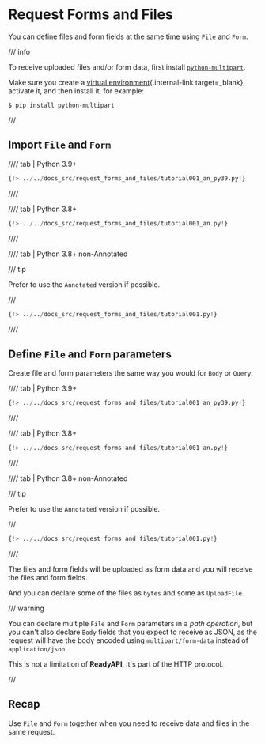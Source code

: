 # Request Forms and Files

You can define files and form fields at the same time using `File` and `Form`.

/// info

To receive uploaded files and/or form data, first install <a href="https://github.com/Kludex/python-multipart" class="external-link" target="_blank">`python-multipart`</a>.

Make sure you create a [virtual environment](../virtual-environments.md){.internal-link target=\_blank}, activate it, and then install it, for example:

```console
$ pip install python-multipart
```

///

## Import `File` and `Form`

//// tab | Python 3.9+

```Python hl_lines="3"
{!> ../../docs_src/request_forms_and_files/tutorial001_an_py39.py!}
```

////

//// tab | Python 3.8+

```Python hl_lines="1"
{!> ../../docs_src/request_forms_and_files/tutorial001_an.py!}
```

////

//// tab | Python 3.8+ non-Annotated

/// tip

Prefer to use the `Annotated` version if possible.

///

```Python hl_lines="1"
{!> ../../docs_src/request_forms_and_files/tutorial001.py!}
```

////

## Define `File` and `Form` parameters

Create file and form parameters the same way you would for `Body` or `Query`:

//// tab | Python 3.9+

```Python hl_lines="10-12"
{!> ../../docs_src/request_forms_and_files/tutorial001_an_py39.py!}
```

////

//// tab | Python 3.8+

```Python hl_lines="9-11"
{!> ../../docs_src/request_forms_and_files/tutorial001_an.py!}
```

////

//// tab | Python 3.8+ non-Annotated

/// tip

Prefer to use the `Annotated` version if possible.

///

```Python hl_lines="8"
{!> ../../docs_src/request_forms_and_files/tutorial001.py!}
```

////

The files and form fields will be uploaded as form data and you will receive the files and form fields.

And you can declare some of the files as `bytes` and some as `UploadFile`.

/// warning

You can declare multiple `File` and `Form` parameters in a _path operation_, but you can't also declare `Body` fields that you expect to receive as JSON, as the request will have the body encoded using `multipart/form-data` instead of `application/json`.

This is not a limitation of **ReadyAPI**, it's part of the HTTP protocol.

///

## Recap

Use `File` and `Form` together when you need to receive data and files in the same request.
